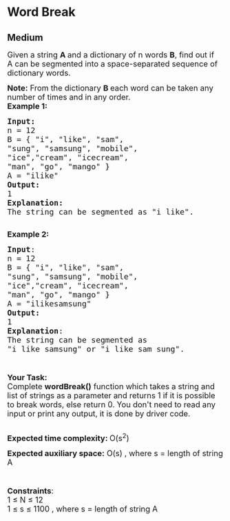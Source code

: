 # Word Break
## Medium 
<div class="problem-statement">
                <p></p><p><span style="font-size:18px">Given a string <strong>A </strong>and a dictionary of n words <strong>B</strong>, find out if A&nbsp;can be segmented into a space-separated sequence of dictionary words.</span></p>

<p><span style="font-size:18px"><strong>Note:</strong> From the dictionary <strong>B&nbsp;</strong>each word can be taken any number of times and in any order.</span><br>
<span style="font-size:18px"><strong>Example 1:</strong></span></p>

<pre><span style="font-size:18px"><strong>Input:</strong>
n = 12
B = { "i", "like", "sam",
"sung", "samsung", "mobile",
"ice","cream", "icecream",
"man", "go", "mango" }
A = "ilike"
<strong>Output:
</strong>1
<strong>Explanation:
</strong>The string can be segmented as "i like".
</span></pre>

<p><br>
<span style="font-size:18px"><strong>Example 2:</strong></span></p>

<pre><span style="font-size:18px"><strong>Input</strong>:
n = 12
B = { "i", "like", "sam",
"sung", "samsung", "mobile",
"ice","cream", "icecream", 
"man", "go", "mango" }
A = "ilikesamsung"
<strong>Output:
</strong>1
<strong>Explanation</strong>:
The string can be segmented as 
"i like samsung" or "i like sam sung".
</span></pre>

<p>&nbsp;</p>

<p><span style="font-size:18px"><strong>Your Task:</strong><br>
Complete&nbsp;<strong>wordBreak()</strong>&nbsp;function which takes a string and list of strings as a parameter&nbsp;and returns 1 if it is possible to break words, else return&nbsp;0. You don't need to read any input or print any output, it is done by driver code.</span></p>

<p><br>
<span style="font-size:18px"><strong>Expected time complexity:&nbsp;</strong>O(s<sup>2</sup>)</span></p>

<p><span style="font-size:18px"><strong>Expected auxiliary space:</strong>&nbsp;O(s) , where s = length of string A</span></p>

<p>&nbsp;</p>

<p><span style="font-size:18px"><strong>Constraints</strong>:<br>
1 ≤ N ≤ 12<br>
1 ≤ s ≤ 1100 , where s =&nbsp;length of string A</span></p>
 <p></p>
            </div>